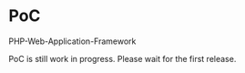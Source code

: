 PoC
===

PHP-Web-Application-Framework

PoC is still work in progress. Please wait for the first release.
